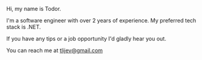 Hi, my name is Todor.

I'm a software engineer with over 2 years of experience. My preferred tech stack is .NET.

If you have any tips or a job opportunity I'd gladly hear you out.

You can reach me at tlijev@gmail.com

